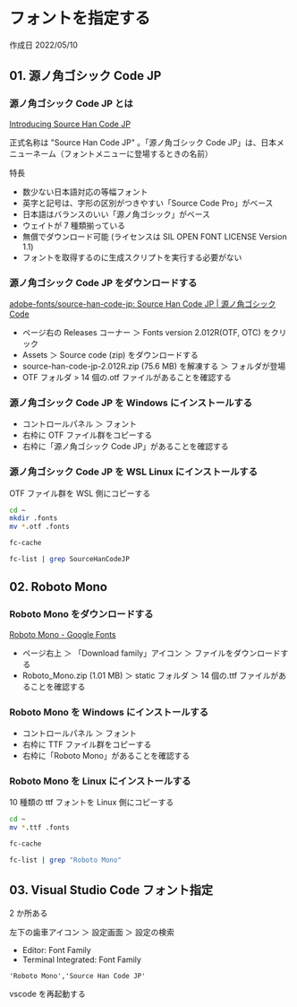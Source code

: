 # フォントを指定する

作成日 2022/05/10

## 01. 源ノ角ゴシック Code JP

### 源ノ角ゴシック Code JP とは

[Introducing Source Han Code JP](https://ccjktype.fonts.adobe.com/2015/06/source-han-code-jp.html)

正式名称は "Source Han Code JP" 。「源ノ角ゴシック Code JP」は、日本メニューネーム（フォントメニューに登場するときの名前）

特長

- 数少ない日本語対応の等幅フォント
- 英字と記号は、字形の区別がつきやすい「Source Code Pro」がベース
- 日本語はバランスのいい「源ノ角ゴシック」がベース
- ウェイトが 7 種類揃っている
- 無償でダウンロード可能 (ライセンスは SIL OPEN FONT LICENSE Version 1.1)
- フォントを取得するのに生成スクリプトを実行する必要がない

### 源ノ角ゴシック Code JP をダウンロードする

[adobe-fonts/source-han-code-jp: Source Han Code JP | 源ノ角ゴシック Code](https://github.com/adobe-fonts/source-han-code-jp)

- ページ右の Releases コーナー ＞ Fonts version 2.012R(OTF, OTC) をクリック
- Assets ＞ Source code (zip) をダウンロードする
- source-han-code-jp-2.012R.zip (75.6 MB) を解凍する ＞ フォルダが登場
- OTF フォルダ > 14 個の.otf ファイルがあることを確認する

### 源ノ角ゴシック Code JP を Windows にインストールする

- コントロールパネル ＞ フォント
- 右枠に OTF ファイル群をコピーする
- 右枠に「源ノ角ゴシック Code JP」があることを確認する

### 源ノ角ゴシック Code JP を WSL Linux にインストールする

OTF ファイル群を WSL 側にコピーする

```bash
cd ~
mkdir .fonts
mv *.otf .fonts

fc-cache

fc-list | grep SourceHanCodeJP
```

## 02. Roboto Mono

### Roboto Mono をダウンロードする

[Roboto Mono \- Google Fonts](https://fonts.google.com/specimen/Roboto+Mono)

- ページ右上 ＞ 「Download family」アイコン ＞ ファイルをダウンロードする
- Roboto_Mono.zip (1.01 MB) ＞ static フォルダ ＞ 14 個の.ttf ファイルがあることを確認する

### Roboto Mono を Windows にインストールする

- コントロールパネル ＞ フォント
- 右枠に TTF ファイル群をコピーする
- 右枠に「Roboto Mono」があることを確認する

### Roboto Mono を Linux にインストールする

10 種類の ttf フォントを Linux 側にコピーする

```bash
cd ~
mv *.ttf .fonts

fc-cache

fc-list | grep "Roboto Mono"
```

## 03. Visual Studio Code フォント指定

2 か所ある

左下の歯車アイコン ＞ 設定画面 ＞ 設定の検索

- Editor: Font Family
- Terminal Integrated: Font Family

```text
'Roboto Mono','Source Han Code JP'
```

vscode を再起動する
